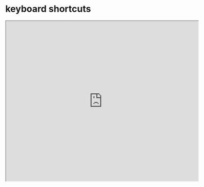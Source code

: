 # keyboard shortcuts

<iframe src="https://docs.github.com/en/desktop/installing-and-configuring-github-desktop/overview/keyboard-shortcuts" width="600" height="500"></iframe>